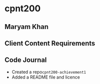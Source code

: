 # cpnt200

## Maryam Khan

## Client Content Requirements

## Code Journal

  - Created a repo`cpnt200-achievement1`
  - Added a README file and licence